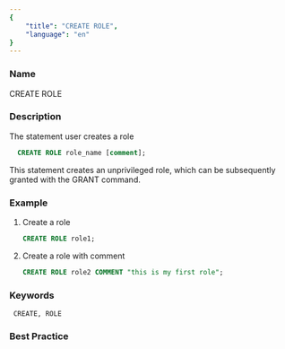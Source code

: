 ```yaml
---
{
    "title": "CREATE ROLE",
    "language": "en"
}
---
```


<!--
Licensed to the Apache Software Foundation (ASF) under one
or more contributor license agreements.  See the NOTICE file
distributed with this work for additional information
regarding copyright ownership.  The ASF licenses this file
to you under the Apache License, Version 2.0 (the
"License"); you may not use this file except in compliance
with the License.  You may obtain a copy of the License at

  http://www.apache.org/licenses/LICENSE-2.0

Unless required by applicable law or agreed to in writing,
software distributed under the License is distributed on an
"AS IS" BASIS, WITHOUT WARRANTIES OR CONDITIONS OF ANY
KIND, either express or implied.  See the License for the
specific language governing permissions and limitations
under the License.
-->



### Name

CREATE ROLE

### Description

The statement user creates a role

```sql
  CREATE ROLE role_name [comment];
```

This statement creates an unprivileged role, which can be subsequently granted with the GRANT command.

### Example

1. Create a role

    ```sql
    CREATE ROLE role1;
    ```

2. Create a role with comment

    ```sql
    CREATE ROLE role2 COMMENT "this is my first role";
    ```

### Keywords

     CREATE, ROLE

### Best Practice
